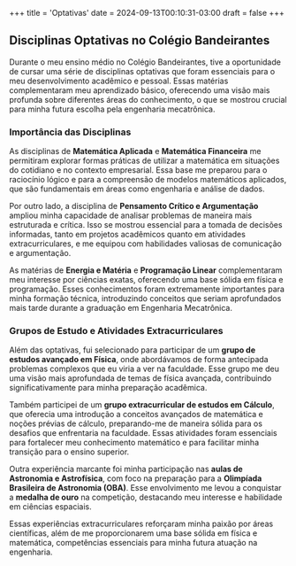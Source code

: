 +++
title = 'Optativas'
date = 2024-09-13T00:10:31-03:00
draft = false
+++
## Disciplinas Optativas no Colégio Bandeirantes

Durante o meu ensino médio no Colégio Bandeirantes, tive a oportunidade de cursar uma série de disciplinas optativas que foram essenciais para o meu desenvolvimento acadêmico e pessoal. Essas matérias complementaram meu aprendizado básico, oferecendo uma visão mais profunda sobre diferentes áreas do conhecimento, o que se mostrou crucial para minha futura escolha pela engenharia mecatrônica.

### Importância das Disciplinas

As disciplinas de **Matemática Aplicada** e **Matemática Financeira** me permitiram explorar formas práticas de utilizar a matemática em situações do cotidiano e no contexto empresarial. Essa base me preparou para o raciocínio lógico e para a compreensão de modelos matemáticos aplicados, que são fundamentais em áreas como engenharia e análise de dados.

Por outro lado, a disciplina de **Pensamento Crítico e Argumentação** ampliou minha capacidade de analisar problemas de maneira mais estruturada e crítica. Isso se mostrou essencial para a tomada de decisões informadas, tanto em projetos acadêmicos quanto em atividades extracurriculares, e me equipou com habilidades valiosas de comunicação e argumentação.

As matérias de **Energia e Matéria** e **Programação Linear** complementaram meu interesse por ciências exatas, oferecendo uma base sólida em física e programação. Esses conhecimentos foram extremamente importantes para minha formação técnica, introduzindo conceitos que seriam aprofundados mais tarde durante a graduação em Engenharia Mecatrônica.

### Grupos de Estudo e Atividades Extracurriculares

Além das optativas, fui selecionado para participar de um **grupo de estudos avançado em Física**, onde abordávamos de forma antecipada problemas complexos que eu viria a ver na faculdade. Esse grupo me deu uma visão mais aprofundada de temas de física avançada, contribuindo significativamente para minha preparação acadêmica.

Também participei de um **grupo extracurricular de estudos em Cálculo**, que oferecia uma introdução a conceitos avançados de matemática e noções prévias de cálculo, preparando-me de maneira sólida para os desafios que enfrentaria na faculdade. Essas atividades foram essenciais para fortalecer meu conhecimento matemático e para facilitar minha transição para o ensino superior.

Outra experiência marcante foi minha participação nas **aulas de Astronomia e Astrofísica**, com foco na preparação para a **Olimpíada Brasileira de Astronomia (OBA)**. Esse envolvimento me levou a conquistar a **medalha de ouro** na competição, destacando meu interesse e habilidade em ciências espaciais.

Essas experiências extracurriculares reforçaram minha paixão por áreas científicas, além de me proporcionarem uma base sólida em física e matemática, competências essenciais para minha futura atuação na engenharia.
